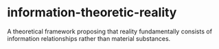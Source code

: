 # information-theoretic-reality
A theoretical framework proposing that reality fundamentally consists of information relationships rather than material substances.
